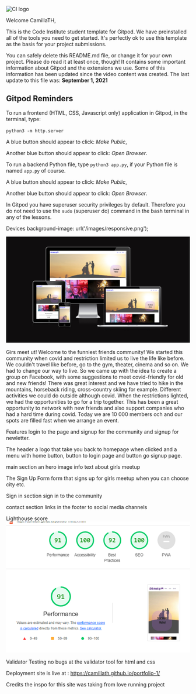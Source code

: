 ![CI logo](https://codeinstitute.s3.amazonaws.com/fullstack/ci_logo_small.png)

Welcome CamillaTH,

This is the Code Institute student template for Gitpod. We have preinstalled all of the tools you need to get started. It's perfectly ok to use this template as the basis for your project submissions.

You can safely delete this README.md file, or change it for your own project. Please do read it at least once, though! It contains some important information about Gitpod and the extensions we use. Some of this information has been updated since the video content was created. The last update to this file was: **September 1, 2021**

## Gitpod Reminders

To run a frontend (HTML, CSS, Javascript only) application in Gitpod, in the terminal, type:

`python3 -m http.server`

A blue button should appear to click: _Make Public_,

Another blue button should appear to click: _Open Browser_.

To run a backend Python file, type `python3 app.py`, if your Python file is named `app.py` of course.

A blue button should appear to click: _Make Public_,

Another blue button should appear to click: _Open Browser_.

In Gitpod you have superuser security privileges by default. Therefore you do not need to use the `sudo` (superuser do) command in the bash terminal in any of the lessons.

Devices 
background-image: url('/images/responsive.png');

<img src="images/responsive.png" alt="responsive" title="responsive">



Girs meet ut!
Welcome to the funniest friends community! We started this community when covid and restriction
limited us to live the life like before. We couldn't travel like before,
go to the gym, theater, cinema and so on.
We had to change our way to live. So we came up with the idea to create a group on Facebook, 
with some suggestions to meet covid-friendly
for old and new friends! There was great interest and we have tried to
hike in the mountains, horseback riding, cross-country skiing for example. 
Different activities we could do outside although covid.
When the restrictions lighted, we had the opportunities to go for a trip together. 
This has been a great opportunity to network with new friends and also 
support companies who had a hard time during covid.
Today we are 10 000 members och and our spots are filled fast when we arrange an event.

Features
login to the page and signup for the community and signup for newletter.

The header
a logo that take you back to homepage when clicked and a menu with home button, button to login page and button go signup page.

main section
an hero image 
info text about girls meetup

The Sign Up Form
form that signs up for girls meetup when you can choose city etc.

Sign in section
sign in to the community

contact section
links in the footer to social media channels

Lighthouse score
<img src="images/lighthousereport.png" alt="lighthousereport" title="lighthousereport">

Validator Testing
no bugs at the validator tool for html and css  

Deployment
site is live at : https://camillath.github.io/portfolio-1/

Credits
the inspo for this site was taking from love running project
